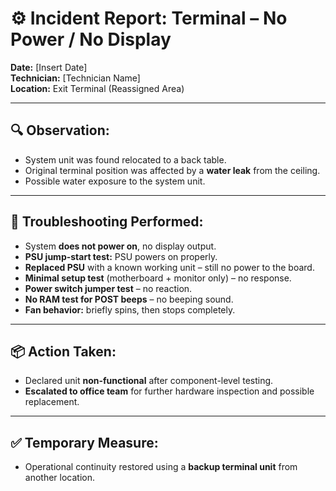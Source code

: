 # ⚙️ Incident Report: Terminal – No Power / No Display

**Date:** [Insert Date]  
**Technician:** [Technician Name]  
**Location:** Exit Terminal (Reassigned Area)

---

## 🔍 Observation:
- System unit was found relocated to a back table.
- Original terminal position was affected by a **water leak** from the ceiling.
- Possible water exposure to the system unit.

---

## 🧪 Troubleshooting Performed:

- System **does not power on**, no display output.
- **PSU jump-start test:** PSU powers on properly.
- **Replaced PSU** with a known working unit – still no power to the board.
- **Minimal setup test** (motherboard + monitor only) – no response.
- **Power switch jumper test** – no reaction.
- **No RAM test for POST beeps** – no beeping sound.
- **Fan behavior:** briefly spins, then stops completely.

---

## 📦 Action Taken:

- Declared unit **non-functional** after component-level testing.
- **Escalated to office team** for further hardware inspection and possible replacement.

---

## ✅ Temporary Measure:

- Operational continuity restored using a **backup terminal unit** from another location.
